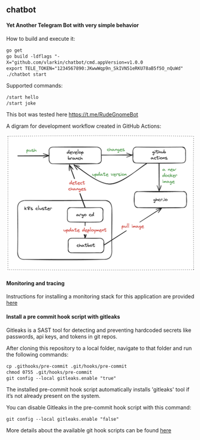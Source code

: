 ## chatbot

#### Yet Another Telegram Bot with very simple behavior 

How to build and execute it:
```
go get
go build -ldflags "-X="github.com/vlarkin/chatbot/cmd.appVersion=v1.0.0
export TELE_TOKEN="1234567890:JKwwWqp9n_SkIVN51eRKU78aB5f5O_nQuWd"
./chatbot start
```

Supported commands:
```
/start hello
/start joke
```

This bot was tested here https://t.me/RudeGnomeBot 
 

A digram for development workflow created in GitHub Actions: 
 
![Image](/images/workflow.png)

#### Monitoring and tracing

Instructions for installing a monitoring stack for this application are provided [here](/monitoring/README.md)


#### Install a pre commit hook script with gitleaks

Gitleaks is a SAST tool for detecting and preventing hardcoded secrets like passwords, api keys, and tokens in git repos. 
 
After cloning this repository to a local folder, navigate to that folder and run the following commands: 
```
cp .githooks/pre-commit .git/hooks/pre-commit
chmod 0755 .git/hooks/pre-commit
git config --local gitleaks.enable "true"
```

The installed pre-commit hook script automatically installs 'gitleaks' tool if it’s not already present on the system. 

You can disable Gitleaks in the pre-commit hook script with this command:
```
git config --local gitleaks.enable "false"
```

More details about the available git hook scripts can be found [here](/.githooks/README.md) 
